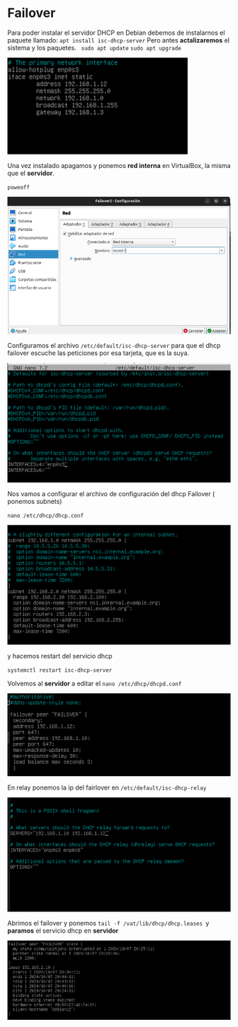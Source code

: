 # Failover

Para poder instalar el servidor DHCP en Debian debemos de instalarnos el
paquete llamado:
`apt install isc-dhcp-server`
Pero antes **actalizaremos** el sistema y los paquetes.
` sudo apt update`
`sudo apt upgrade`

![failover](img/F1.png)

Una vez instalado apagamos y ponemos **red interna** en VirtualBox, la misma que el
**servidor**.

`poweoff`

![failover](img/F2.png)

Configuramos el archivo `/etc/default/isc-dhcp-server` para que el dhcp failover escuche
las peticiones por esa tarjeta, que es la suya.

![failover](img/F3.png)

Nos vamos a configurar el archivo de configuración del dhcp Failover ( ponemos subnets)

`nano /etc/dhcp/dhcp.conf`

![failover](img/F4.png)

y hacemos restart del servicio dhcp 

`systemctl restart isc-dhcp-server `

Volvemos al **servidor** a editar el `nano /etc/dhcp/dhcpd.conf `

![failover](img/F5.png)


En relay ponemos la ip del fairlover en `/etc/default/isc-dhcp-relay`

![relay](img/R10.png)

Abrimos el failover y ponemos `tail -f /vat/lib/dhcp/dhcp.leases `y **paramos** el servicio
dhcp en **servidor**

![relay](img/F11.png)

